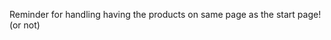 Reminder for handling having the products on same page as the start page! (or not)

<link
	rel="font-family: 'Borel', cursive;
	font-family: 'Inter', sans-serif;
	font-family: 'Quicksand', sans-serif;
	font-family: 'Raleway', sans-serif;"
/>
